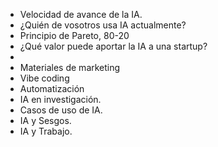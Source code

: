- Velocidad de avance de la IA.
- ¿Quién de vosotros usa IA actualmente?
- Principio de Pareto, 80-20
- ¿Qué valor puede aportar la IA a una startup?
-
- Materiales de marketing
- Vibe coding
- Automatización
- IA en investigación.
- Casos de uso de IA.
- IA y Sesgos.
- IA y Trabajo.
